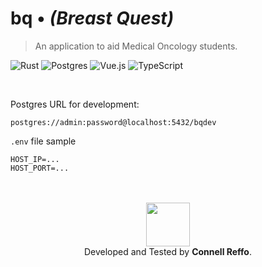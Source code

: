 # $\text{bq} \bullet \textit{(Breast Quest)}$
> An application to aid Medical Oncology students.

![Rust](https://img.shields.io/badge/rust-%23000000.svg?style=for-the-badge&logo=rust&logoColor=white)
![Postgres](https://img.shields.io/badge/postgres-%23316192.svg?style=for-the-badge&logo=postgresql&logoColor=white)
![Vue.js](https://img.shields.io/badge/vue-%2335495e.svg?style=for-the-badge&logo=vuedotjs&logoColor=%234FC08D)
![TypeScript](https://img.shields.io/badge/typescript-%23007ACC.svg?style=for-the-badge&logo=typescript&logoColor=white)

<br />

Postgres URL for development:
```
postgres://admin:password@localhost:5432/bqdev
```

`.env` file sample
```
HOST_IP=...
HOST_PORT=...
```

<br />
<br />

<div align="center">
    <img width="70px" src="https://raw.githubusercontent.com/connellr023/bq/3881786aad642489c985c335a1b65ab3473c43d9/bq-web/public/favicon.svg?token=AN3EVKLOV5KRIJUBZ7RKFM3GJORDC" />
    <br />
    Developed and Tested by <b>Connell Reffo</b>.
</div>